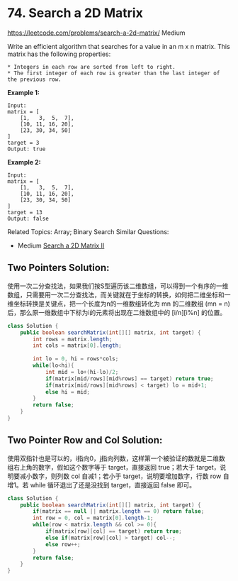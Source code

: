 # 74. Search a 2D Matrix
<https://leetcode.com/problems/search-a-2d-matrix/>
Medium

Write an efficient algorithm that searches for a value in an m x n matrix. This matrix has the following properties:

    * Integers in each row are sorted from left to right.
    * The first integer of each row is greater than the last integer of the previous row.

**Example 1:**

    Input:
    matrix = [
        [1,   3,  5,  7],
        [10, 11, 16, 20],
        [23, 30, 34, 50]
    ]
    target = 3
    Output: true

**Example 2:**

    Input:
    matrix = [
        [1,   3,  5,  7],
        [10, 11, 16, 20],
        [23, 30, 34, 50]
    ]
    target = 13
    Output: false

Related Topics: Array; Binary Search
Similar Questions:  
* Medium [Search a 2D Matrix II](https://leetcode.com/problems/search-a-2d-matrix-ii/)

## Two Pointers Solution: 
使用一次二分查找法，如果我们按S型遍历该二维数组，可以得到一个有序的一维数组，只需要用一次二分查找法，而关键就在于坐标的转换，如何把二维坐标和一维坐标转换是关键点，把一个长度为n的一维数组转化为 mn 的二维数组 (mn = n)后，那么原一维数组中下标为i的元素将出现在二维数组中的 [i/n][i%n] 的位置。

```java
class Solution {
    public boolean searchMatrix(int[][] matrix, int target) {
        int rows = matrix.length;
        int cols = matrix[0].length;
        
        int lo = 0, hi = rows*cols;
        while(lo<hi){
            int mid = lo+(hi-lo)/2;
            if(matrix[mid/rows][mid%rows] == target) return true;
            if(matrix[mid/rows][mid%rows] < target) lo = mid+1;
            else hi = mid;
        }
        return false;
    }
}
```

## Two Pointer Row and Col Solution: 
使用双指针也是可以的，i指向0，j指向列数，这样第一个被验证的数就是二维数组右上角的数字，假如这个数字等于 target，直接返回 true；若大于 target，说明要减小数字，则列数 col 自减1；若小于 target，说明要增加数字，行数 row 自增1。若 while 循环退出了还是没找到 target，直接返回 false 即可。

```java
class Solution {
    public boolean searchMatrix(int[][] matrix, int target) {
        if(matrix == null || matrix.length == 0) return false;
        int row = 0, col = matrix[0].length-1;
        while(row < matrix.length && col >= 0){
            if(matrix[row][col] == target) return true;
            else if(matrix[row][col] > target) col--;
            else row++;
        }
        return false;
    }
}
```